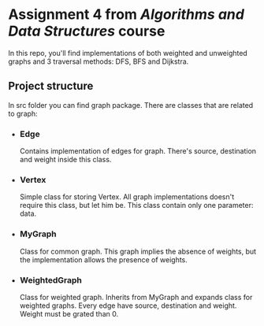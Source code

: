 # Assignment 4 from *Algorithms and Data Structures* course
In this repo, you'll find implementations of both weighted and unweighted graphs and 3 traversal methods: DFS, BFS and Dijkstra.

## Project structure
In src folder you can find graph package. There are classes that are related to graph:
- ### Edge
    Contains implementation of edges for graph. There's source, destination and weight inside this class.

- ### Vertex
    Simple class for storing Vertex. All graph implementations doesn't require this class, but let him be. This class contain only one parameter: data.

- ### MyGraph
    Class for common graph. This graph implies the absence of weights, but the implementation allows the presence of weights.
- ### WeightedGraph
    Class for weighted graph. Inherits from MyGraph and expands class for weighted graphs. Every edge have source, destination and weight. Weight must be grated than 0.